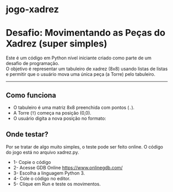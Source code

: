 # jogo-xadrez

# Desafio: Movimentando as Peças do Xadrez (super simples)

Este é um código em Python nível iniciante criado como parte de um desafio de programação.  
O objetivo é representar um tabuleiro de xadrez (8x8) usando listas de listas e permitir que o usuário mova uma única peça (a Torre) pelo tabuleiro.

---

## Como funciona
- O tabuleiro é uma matriz 8x8 preenchida com pontos (`.`).  
- A Torre (`T`) começa na posição (0,0).  
- O usuário digita a nova posição no formato:  

## Onde testar?
Por se tratar de algo muito simples, o teste pode ser feito online.
O código do jogo está no arquivo xadrez.py.

- 1- Copie o código
- 2- Acesse GDB Online https://www.onlinegdb.com/
- 3- Escolha a linguagem Python 3.
- 4- Cole o código no editor.
- 5- Clique em Run e teste os movimentos.
